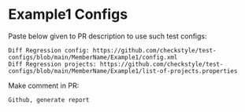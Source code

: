 # Example1 Configs
Paste below given to PR description to use such test configs:
```
Diff Regression config: https://github.com/checkstyle/test-configs/blob/main/MemberName/Example1/config.xml
Diff Regression projects: https://github.com/checkstyle/test-configs/blob/main/MemberName/Example1/list-of-projects.properties
```
Make comment in PR:
```
Github, generate report
```
